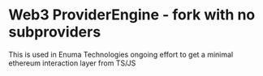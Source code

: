 # Web3 ProviderEngine - fork with no subproviders

This is used in Enuma Technologies ongoing effort to get a minimal ethereum interaction layer from TS/JS
